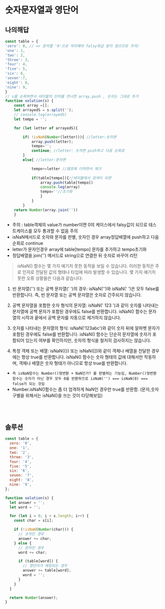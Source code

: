 # 숫자문자열과 영단어 
## 나의해답
```js
const table = { 
'zero': 0, // => 문자열 '0'으로 처리해야 falsy취급 받지 않으므로 주의! 
'one': 1,
'two': 2,
'three': 3,
'four': 4,
'five': 5,
'six': 6,
'seven':7,
'eight': 8,
'nine': 9,
}
// s를 순회하면서 테이블의 단어를 만나면 array.push , 숫자는 그대로 추가 
function solution(s) {
    const array =[];
    let arrayedS = s.split('');
    // console.log(arrayedS)
    let tempo = '';

    for (let letter of arrayedS){

        if( !isNaN(Number(letter))){ //letter:숫자면 
            array.push(letter);
            tempo='';
            continue; //letter: 숫자면 push하고 다음 순회로
        } 
        else{ //letter:문자면

            tempo+=letter //템포에 더하면서 체크 
   
            if(table[tempo]){//테이블에서 검색이 되면
                array.push(table[tempo])
                console.log(array)
                tempo=''//초기화
                }
            }
        }
    return Number(array.join(''))
    }
```
- 주의 : table객체의 value가 number이면 0의 케이스에서 falsy값이 되므로 테스트케이스를 모두 통과할 수 없음 주의 
- isNaN메서드로 숫자와 문자를 판별, 숫자인 경우 array정답배열에 push하고 다음 순회로 continue
- letter가 문자인경우 array에 table[tempo] 문자를 추가하고 tempo초기화 
- 정답배열을 join('') 메서드로 string으로 연결한 뒤 숫자로 바꾸어 리턴  

>isNaN() 함수는 몇 가지 예기치 못한 동작을 보일 수 있습니다. 이러한 동작은 주로 인자로 전달된 값의 형태나 타입에 따라 발생할 수 있습니다. 
몇 가지 예기치 못한 오류 상황들은 다음과 같습니다:

1. 빈 문자열('') 또는 공백 문자열(' ')의 경우: isNaN('')와 isNaN(' ')은 모두 false를 반환합니다. 즉, 빈 문자열 또는 공백 문자열은 숫자로 간주되지 않습니다.

2. 공백 문자열을 포함한 숫자 형식의 문자열: isNaN(' 123 ')과 같이 숫자를 나타내는 문자열에 공백 문자가 포함된 경우에도 false를 반환합니다. isNaN() 함수는 문자열의 시작과 끝에서 공백 문자를 자동으로 제거하지 않습니다.

3. 숫자를 나타내는 문자열의 형식: isNaN('123abc')와 같이 숫자 뒤에 알파벳 문자가 포함된 경우에도 false를 반환합니다. isNaN() 함수는 단순히 문자열에 숫자가 포함되어 있는지 여부를 확인하지만, 숫자의 형식을 철저히 검사하지는 않습니다.

4. 특정 객체 또는 배열: isNaN({}) 또는 isNaN([])와 같이 객체나 배열을 전달한 경우에는 항상 true를 반환합니다. isNaN() 함수는 숫자 형태의 값에 대해서만 작동하며, 객체나 배열은 숫자 형태가 아니므로 항상 true를 반환합니다.
- `즉 isNaN함수는 Number()형변환 + NaN인가? 를 판별하는 기능임, Number()형변환함수는 숫자가 아닌 경우 모두 0을 반환하므로 isNaN('') === isNaN(0) === false가 되는 것임` 
- Number.isNaN()함수는 좀 더 엄격하게 NaN인 경우만 true를 반환함. (문자,숫자 구별을 위해서는 isNaN()을 쓰는 것이 타당해보임) 

<br>
<br>

## 솔루션
```js
const table = {
  zero: '0',
  one: '1',
  two: '2',
  three: '3',
  four: '4',
  five: '5',
  six: '6',
  seven: '7',
  eight: '8',
  nine: '9',
};

function solution(s) {
  let answer = '';
  let word = '';

  for (let i = 0; i < s.length; i++) {
    const char = s[i];

    if (!isNaN(Number(char))) {
      // 숫자인 경우
      answer += char;
    } else {
      // 문자인 경우
      word += char;

      if (table[word]) {
        // 영단어가 매칭되는 경우
        answer += table[word];
        word = '';
      }
    }
  }

  return Number(answer);
}

```
